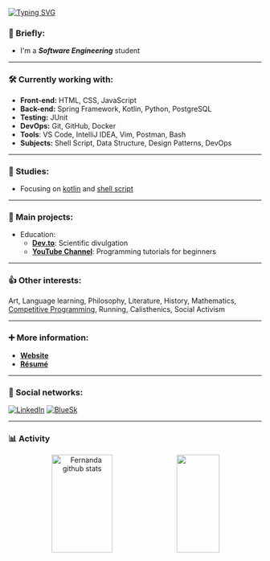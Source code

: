 

[![Typing SVG](https://readme-typing-svg.herokuapp.com/?color=f0ebd8&size=35&center=true&vCenter=true&width=1000&lines=Hey+I'm+Maria+Fernanda;I'm+20+years+old;I'm+from+Brazil;I'm+Graduating+in+software+engineering;Be+Welcome!+:%29)](https://git.io/typing-svg)

### 📌 Briefly:

- I'm a ***Software Engineering*** student

---

### 🛠️ Currently working with:

- **Front-end:** HTML, CSS, JavaScript
- **Back-end:** Spring Framework, Kotlin, Python, PostgreSQL
- **Testing:** JUnit
- **DevOps:** Git, GitHub, Docker
- **Tools**: VS Code, IntelliJ IDEA, Vim, Postman, Bash
- **Subjects:** Shell Script, Data Structure, Design Patterns, DevOps

---

### 🎯 Studies:

- Focusing on [kotlin](https://github.com/ferbarcante/aprendendo-kotlin) and [shell script](https://github.com/ferbarcante/shell-script)

---

### 🚀 Main projects:
  
- Education:
  - **[Dev.to](https://dev.to/ferbarcante)**: Scientific divulgation
  - **[YouTube Channel](https://www.youtube.com/@danielhbrito)**: Programming tutorials for beginners

---

### 👍 Other interests:

Art, Language learning, Philosophy, Literature, History, Mathematics, [Competitive Programming](https://github.com/ferbarcante/competitive-programming), Running, Calisthenics, Social Activism

---

### :heavy_plus_sign: More information:

- **[Website](https://ferbarcante.github.io/)**
- **[Résumé](https://drive.google.com/file/d/1pik5iCqOGaza5aGD0vHmhAo1TvgHYHPR/view?usp=sharing)**

---

### 👥 Social networks:

[![LinkedIn](https://img.shields.io/static/v1?label=&message=LinkedIn%20&color=2867B2&logo=LinkedIn&style=flat-square&logoColor=white)](https://www.linkedin.com/in/maria-fernanda-pereira-bar%C3%A7ante-7b7726216/)
[![BlueSk](https://img.shields.io/static/v1?label=&message=Bluesky%20&color=1DA1F2&logo=Bluesky&style=flat-square&logoColor=white)](https://bsky.app/profile/fefejava.bsky.social)


---

### 📊 Activity


<div align="center">  
  <img width="49%" height="195px" src="https://github-readme-stats.vercel.app/api?username=ferbarcante&show_icons=true&count_private=true&hide_border=true&title_color=f0ebd8&icon_color=3e5c76&text_color=f0ebd8&bg_color=0d1117" alt="Fernanda github stats" /> 
  <img width="41%" height="195px" src="https://github-readme-stats.vercel.app/api/top-langs/?username=ferbarcante&layout=compact&hide_border=true&title_color=f0ebd8&text_color=f0ebd8&bg_color=0d1117" />
</div>
